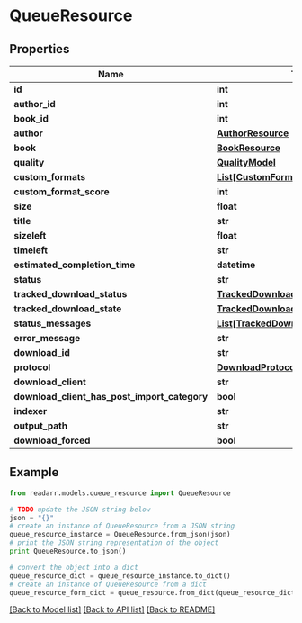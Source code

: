 # QueueResource


## Properties
Name | Type | Description | Notes
------------ | ------------- | ------------- | -------------
**id** | **int** |  | [optional] 
**author_id** | **int** |  | [optional] 
**book_id** | **int** |  | [optional] 
**author** | [**AuthorResource**](AuthorResource.md) |  | [optional] 
**book** | [**BookResource**](BookResource.md) |  | [optional] 
**quality** | [**QualityModel**](QualityModel.md) |  | [optional] 
**custom_formats** | [**List[CustomFormatResource]**](CustomFormatResource.md) |  | [optional] 
**custom_format_score** | **int** |  | [optional] 
**size** | **float** |  | [optional] 
**title** | **str** |  | [optional] 
**sizeleft** | **float** |  | [optional] 
**timeleft** | **str** |  | [optional] 
**estimated_completion_time** | **datetime** |  | [optional] 
**status** | **str** |  | [optional] 
**tracked_download_status** | [**TrackedDownloadStatus**](TrackedDownloadStatus.md) |  | [optional] 
**tracked_download_state** | [**TrackedDownloadState**](TrackedDownloadState.md) |  | [optional] 
**status_messages** | [**List[TrackedDownloadStatusMessage]**](TrackedDownloadStatusMessage.md) |  | [optional] 
**error_message** | **str** |  | [optional] 
**download_id** | **str** |  | [optional] 
**protocol** | [**DownloadProtocol**](DownloadProtocol.md) |  | [optional] 
**download_client** | **str** |  | [optional] 
**download_client_has_post_import_category** | **bool** |  | [optional] 
**indexer** | **str** |  | [optional] 
**output_path** | **str** |  | [optional] 
**download_forced** | **bool** |  | [optional] 

## Example

```python
from readarr.models.queue_resource import QueueResource

# TODO update the JSON string below
json = "{}"
# create an instance of QueueResource from a JSON string
queue_resource_instance = QueueResource.from_json(json)
# print the JSON string representation of the object
print QueueResource.to_json()

# convert the object into a dict
queue_resource_dict = queue_resource_instance.to_dict()
# create an instance of QueueResource from a dict
queue_resource_form_dict = queue_resource.from_dict(queue_resource_dict)
```
[[Back to Model list]](../README.md#documentation-for-models) [[Back to API list]](../README.md#documentation-for-api-endpoints) [[Back to README]](../README.md)


